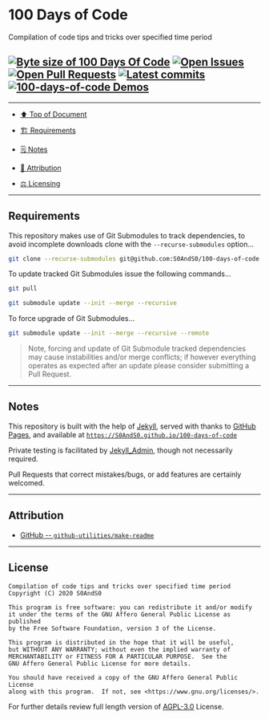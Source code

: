 # 100 Days of Code
[heading__top]:
  #100-days-of-code
  "&#x2B06; Compilation of code tips and tricks over specified time period"


Compilation of code tips and tricks over specified time period


## [![Byte size of 100 Days Of Code][badge__master__100_days_of_code__source_code]][100_days_of_code__master__source_code] [![Open Issues][badge__issues__100_days_of_code]][issues__100_days_of_code] [![Open Pull Requests][badge__pull_requests__100_days_of_code]][pull_requests__100_days_of_code] [![Latest commits][badge__commits__100_days_of_code__master]][commits__100_days_of_code__master] [![100-days-of-code Demos][badge__gh_pages__100_days_of_code]][gh_pages__100_days_of_code]



------


- [:arrow_up: Top of Document][heading__top]

- [:building_construction: Requirements][heading__requirements]

- [&#x1F5D2; Notes][heading__notes]

- [:card_index: Attribution][heading__attribution]

- [:balance_scale: Licensing][heading__license]


------



## Requirements
[heading__requirements]:
  #requirements
  "&#x1F3D7; Prerequisites and/or dependencies that this project needs to function properly"


This repository makes use of Git Submodules to track dependencies, to avoid incomplete downloads clone with the `--recurse-submodules` option...


```Bash
git clone --recurse-submodules git@github.com:S0AndS0/100-days-of-code.git
```


To update tracked Git Submodules issue the following commands...


```Bash
git pull

git submodule update --init --merge --recursive
```


To force upgrade of Git Submodules...


```Bash
git submodule update --init --merge --recursive --remote
```


> Note, forcing and update of Git Submodule tracked dependencies may cause instabilities and/or merge conflicts; if however everything operates as expected after an update please consider submitting a Pull Request.


___



## Notes
[heading__notes]:
  #notes
  "&#x1F5D2; Additional things to keep in mind when developing"


This repository is built with the help of [Jekyll](https://jekyllrb.com), served with thanks to [GitHub Pages](https://pages.github.com), and available at [`https://S0AndS0.github.io/100-days-of-code`](https://S0AndS0.github.io/100-days-of-code)


Private testing is facilitated by [Jekyll_Admin](https://github.com/S0AndS0/Jekyll_Admin), though not necessarily required.


Pull Requests that correct mistakes/bugs, or add features are certainly welcomed.


___


## Attribution
[heading__attribution]:
  #attribution
  "&#x1F4C7; Resources that where helpful in building this project so far."


- [GitHub -- `github-utilities/make-readme`](https://github.com/github-utilities/make-readme)


___


## License
[heading__license]:
  #license
  "&#x2696; Legal side of Open Source"


```
Compilation of code tips and tricks over specified time period
Copyright (C) 2020 S0AndS0

This program is free software: you can redistribute it and/or modify
it under the terms of the GNU Affero General Public License as published
by the Free Software Foundation, version 3 of the License.

This program is distributed in the hope that it will be useful,
but WITHOUT ANY WARRANTY; without even the implied warranty of
MERCHANTABILITY or FITNESS FOR A PARTICULAR PURPOSE.  See the
GNU Affero General Public License for more details.

You should have received a copy of the GNU Affero General Public License
along with this program.  If not, see <https://www.gnu.org/licenses/>.

```


For further details review full length version of [AGPL-3.0][branch__current__license] License.



[branch__current__license]:
  /LICENSE
  "&#x2696; Full length version of AGPL-3.0 License"


[badge__commits__100_days_of_code__master]:
  https://img.shields.io/github/last-commit/S0AndS0/100-days-of-code/master.svg

[commits__100_days_of_code__master]:
  https://github.com/S0AndS0/100-days-of-code/commits/master
  "&#x1F4DD; History of changes on this branch"


[100_days_of_code__community]:
  https://github.com/S0AndS0/100-days-of-code/community
  "&#x1F331; Dedicated to functioning code"

[100_days_of_code__gh_pages]:
  https://github.com/S0AndS0/100-days-of-code/tree/
  "Source code examples hosted thanks to GitHub Pages!"

[badge__gh_pages__100_days_of_code]:
  https://img.shields.io/website/https/S0AndS0.github.io/100-days-of-code/index.html.svg?down_color=darkorange&down_message=Offline&label=Demo&logo=Demo%20Site&up_color=success&up_message=Online

[gh_pages__100_days_of_code]:
  https/S0AndS0.github.io/100-days-of-code/index.html
  "&#x1F52C; Check the example collection tests"

[issues__100_days_of_code]:
  https://github.com/S0AndS0/100-days-of-code/issues
  "&#x2622; Search for and _bump_ existing issues or open new issues for project maintainer to address."

[pull_requests__100_days_of_code]:
  https://github.com/S0AndS0/100-days-of-code/pulls
  "&#x1F3D7; Pull Request friendly, though please check the Community guidelines"

[100_days_of_code__master__source_code]:
  https://github.com/S0AndS0/100-days-of-code/
  "&#x2328; Project source!"

[badge__issues__100_days_of_code]:
  https://img.shields.io/github/issues/S0AndS0/100-days-of-code.svg

[badge__pull_requests__100_days_of_code]:
  https://img.shields.io/github/issues-pr/S0AndS0/100-days-of-code.svg

[badge__master__100_days_of_code__source_code]:
  https://img.shields.io/github/repo-size/S0AndS0/100-days-of-code
